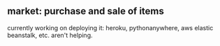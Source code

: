 ## market: purchase and sale of items

currently working on deploying it: heroku, pythonanywhere, aws elastic beanstalk, etc. aren't helping.


